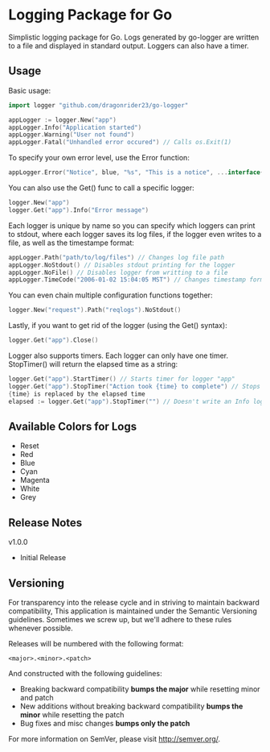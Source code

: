 Logging Package for Go
======================

Simplistic logging package for Go. Logs generated by go-logger are written
to a file and displayed in standard output. Loggers can also have a timer.

Usage
-----

Basic usage:

```Go
import logger "github.com/dragonrider23/go-logger"

appLogger := logger.New("app")
appLogger.Info("Application started")
appLogger.Warning("User not found")
appLogger.Fatal("Unhandled error occured") // Calls os.Exit(1)
```

To specify your own error level, use the Error function:

```Go
appLogger.Error("Notice", blue, "%s", "This is a notice", ...interface{})
```

You can also use the Get() func to call a specific logger:

```Go
logger.New("app")
logger.Get("app").Info("Error message")
```

Each logger is unique by name so you can specify which loggers can print to stdout,
where each logger saves its log files, if the logger even writes to a file,
 as well as the timestampe format:

```Go
appLogger.Path("path/to/log/files") // Changes log file path
appLogger.NoStdout() // Disables stdout printing for the logger
appLogger.NoFile() // Disables logger from writting to a file
appLogger.TimeCode("2006-01-02 15:04:05 MST") // Changes timestamp format
```

You can even chain multiple configuration functions together:

```Go
logger.New("request").Path("reqlogs").NoStdout()
```

Lastly, if you want to get rid of the logger (using the Get() syntax):

```Go
logger.Get("app").Close()
```

Logger also supports timers. Each logger can only have one timer. StopTimer() will return 
the elapsed time as a string:

```Go
logger.Get("app").StartTimer() // Starts timer for logger "app"
logger.Get("app").StopTimer("Action took {time} to complete") // Stops timer and logs message,
{time} is replaced by the elapsed time
elapsed := logger.Get("app").StopTimer("") // Doesn't write an Info log if string is empty
```

Available Colors for Logs
-------------------------

* Reset
* Red
* Blue
* Cyan
* Magenta
* White
* Grey

Release Notes
-------------

v1.0.0

- Initial Release

Versioning
----------

For transparency into the release cycle and in striving to maintain backward compatibility,
This application is maintained under the Semantic Versioning guidelines.
Sometimes we screw up, but we'll adhere to these rules whenever possible.

Releases will be numbered with the following format:

`<major>.<minor>.<patch>`

And constructed with the following guidelines:

- Breaking backward compatibility **bumps the major** while resetting minor and patch
- New additions without breaking backward compatibility **bumps the minor** while resetting the patch
- Bug fixes and misc changes **bumps only the patch**

For more information on SemVer, please visit <http://semver.org/>.